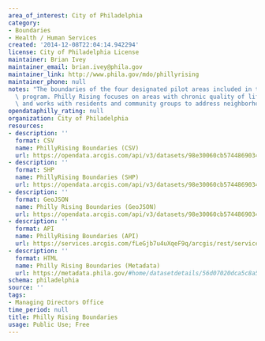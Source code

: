 ```yaml
---
area_of_interest: City of Philadelphia
category:
- Boundaries
- Health / Human Services
created: '2014-12-08T22:04:14.942294'
license: City of Philadelphia License
maintainer: Brian Ivey
maintainer_email: brian.ivey@phila.gov
maintainer_link: http://www.phila.gov/mdo/phillyrising
maintainer_phone: null
notes: "The boundaries of the four designated pilot areas included in the Philly Rising\
  \ program. Philly Rising focuses on areas with chronic quality of life concerns\
  \ and works with residents and community groups to address neighborhood issues."
opendataphilly_rating: null
organization: City of Philadelphia
resources:
- description: ''
  format: CSV
  name: PhillyRising Boundaries (CSV)
  url: https://opendata.arcgis.com/api/v3/datasets/98e30060cb57448690347a67838e98c3_0/downloads/data?format=csv&spatialRefId=4326
- description: ''
  format: SHP
  name: PhillyRising Boundaries (SHP)
  url: https://opendata.arcgis.com/api/v3/datasets/98e30060cb57448690347a67838e98c3_0/downloads/data?format=shp&spatialRefId=4326
- description: ''
  format: GeoJSON
  name: Philly Rising Boundaries (GeoJSON)
  url: https://opendata.arcgis.com/api/v3/datasets/98e30060cb57448690347a67838e98c3_0/downloads/data?format=geojson&spatialRefId=4326
- description: ''
  format: API
  name: PhillyRising Boundaries (API)
  url: https://services.arcgis.com/fLeGjb7u4uXqeF9q/arcgis/rest/services/PhillyRising_Boundaries/FeatureServer/0/query?outFields=*&where=1%3D1
- description: ''
  format: HTML
  name: Philly Rising Boundaries (Metadata)
  url: https://metadata.phila.gov/#home/datasetdetails/56d07020dca5c8a55b04aafc/representationdetails/56d07020dca5c8a55b04aafe/
schema: philadelphia
source: ''
tags:
- Managing Directors Office
time_period: null
title: Philly Rising Boundaries
usage: Public Use; Free
---
```

